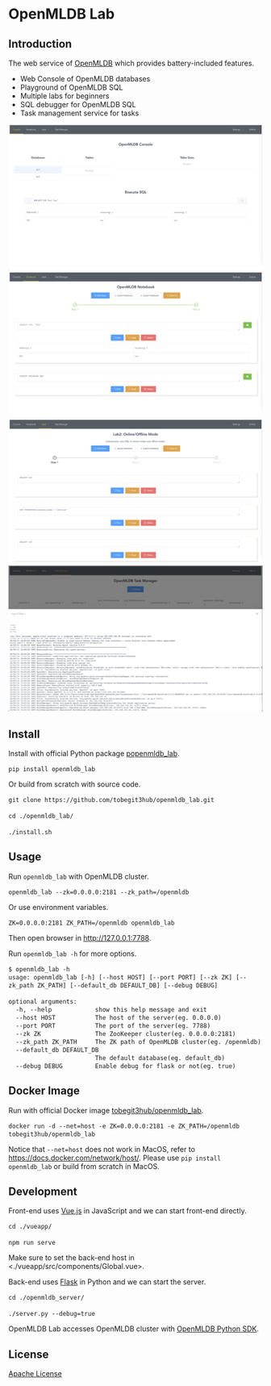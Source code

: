 # OpenMLDB Lab

## Introduction

The web service of [OpenMLDB](https://github.com/4paradigm/openmldb) which provides battery-included features.

* Web Console of OpenMLDB databases
* Playground of OpenMLDB SQL
* Multiple labs for beginners
* SQL debugger for OpenMLDB SQL
* Task management service for tasks

![](./images/console_page.png)
![](./images/notebook_page.png)
![](./images/labs_page.png)
![](./images/taskmanager_page.png)

## Install

Install with official Python package [popenmldb_lab](https://pypi.org/project/openmldb-lab/).

```
pip install openmldb_lab
```

Or build from scratch with source code.

```
git clone https://github.com/tobegit3hub/openmldb_lab.git

cd ./openmldb_lab/

./install.sh
```

## Usage

Run `openmldb_lab` with OpenMLDB cluster.

```
openmldb_lab --zk=0.0.0.0:2181 --zk_path=/openmldb
```

Or use environment variables.

```
ZK=0.0.0.0:2181 ZK_PATH=/openmldb openmldb_lab
```

Then open browser in <http://127.0.0.1:7788>.

Run `openmldb_lab -h` for more options.

```
$ openmldb_lab -h
usage: openmldb_lab [-h] [--host HOST] [--port PORT] [--zk ZK] [--zk_path ZK_PATH] [--default_db DEFAULT_DB] [--debug DEBUG]

optional arguments:
  -h, --help            show this help message and exit
  --host HOST           The host of the server(eg. 0.0.0.0)
  --port PORT           The port of the server(eg. 7788)
  --zk ZK               The ZooKeeper cluster(eg. 0.0.0.0:2181)
  --zk_path ZK_PATH     The ZK path of OpenMLDB cluster(eg. /openmldb)
  --default_db DEFAULT_DB
                        The default database(eg. default_db)
  --debug DEBUG         Enable debug for flask or not(eg. true)
```

## Docker Image

Run with official Docker image [tobegit3hub/openmldb_lab](https://hub.docker.com/r/tobegit3hub/openmldb_lab).

```
docker run -d --net=host -e ZK=0.0.0.0:2181 -e ZK_PATH=/openmldb tobegit3hub/openmldb_lab
```

Notice that `--net=host` does not work in MacOS, refer to <https://docs.docker.com/network/host/>. Please use `pip install openmldb_lab` or build from scratch in MacOS.

## Development

Front-end uses [Vue.js](https://vuejs.org/) in JavaScript and we can start front-end directly.

```
cd ./vueapp/

npm run serve
```

Make sure to set the back-end host in <./vueapp/src/components/Global.vue>.

Back-end uses [Flask](https://flask.palletsprojects.com/) in Python and we can start the server.

```
cd ./openmldb_server/

./server.py --debug=true
```

OpenMLDB Lab accesses OpenMLDB cluster with [OpenMLDB Python SDK](https://pypi.org/project/openmldb/).

## License

[Apache License](./LICENSE)
